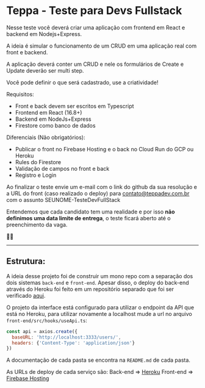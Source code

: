 # Teppa - Teste para Devs Fullstack

Nesse teste você deverá criar uma aplicação com frontend em React e backend em Nodejs+Express.

A ideia é simular o funcionamento de um CRUD em uma aplicação real com front e backend.

A aplicação deverá conter um CRUD e nele os formulários de Create e Update deverão ser multi step. 

Você pode definir o que será cadastrado, use a criatividade!

Requisitos:
- Front e back devem ser escritos em Typescript
- Frontend em React (16.8+)
- Backend em NodeJs+Express
- Firestore como banco de dados

Diferenciais (Não obrigatórios):
- Publicar o front no Firebase Hosting e o back no Cloud Run do GCP ou Heroku
- Rules do Firestore
- Validação de campos no front e back
- Registro e Login

Ao finalizar o teste envie um e-mail com o link do github da sua resolução e a URL do front (caso realizado o deploy) para contato@teppadev.com.br com o assunto SEUNOME-TesteDevFullStack

Entendemos que cada candidato tem uma realidade e por isso **não definimos uma data limite de entrega**, o teste ficará aberto até o preenchimento da vaga.

🚀🚀

***

## Estrutura:

A ideia desse projeto foi de construir um mono repo com a separação dos dois sistemas ``back-end`` e ``front-end``. Apesar disso, o deploy do back-end através do Heroku foi feito em um repositório separado que foi ser verificado [aqui](https://github.com/JVmano/heroku-user-api).

O projeto da interface está configurado para utilizar o endpoint da API que está no Heroku, para utilizar novamente a localhost mude a url no arquivo ``front-end/src/hooks/useApi.ts``:

```js
const api = axios.create({
  baseURL: 'http://localhost:3333/users/',
  headers: {'Content-Type': 'application/json'}
})
```

A documentação de cada pasta se encontra na ``README.md`` de cada pasta.

As URLs de deploy de cada serviço são:
Back-end => [Heroku](https://secure-wave-58660.herokuapp.com/)
Front-end => [Firebase Hosting](https://teppa-db.web.app/)